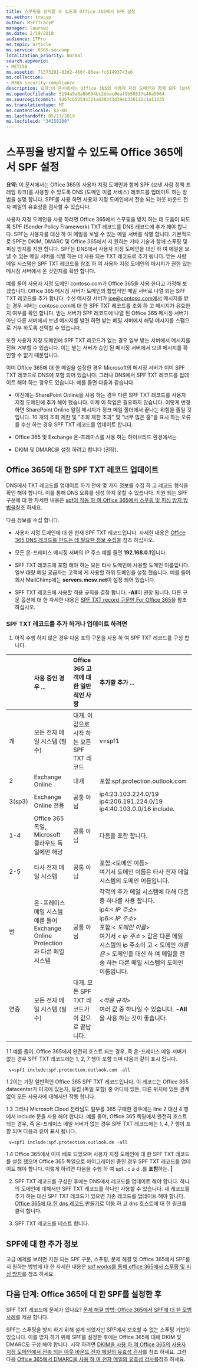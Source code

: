 ```yaml
---
title: 스푸핑을 방지할 수 있도록 Office 365에서 SPF 설정
ms.author: tracyp
author: MSFTTracyP
manager: laurawi
ms.date: 2/19/2018
audience: ITPro
ms.topic: article
ms.service: O365-seccomp
localization_priority: Normal
search.appverid:
- MET150
ms.assetid: 71373291-83d2-466f-86ea-fc61493743a6
ms.collection:
- M365-security-compliance
description: 요약:이 문서에서는 Office 365의 사용자 지정 도메인과 함께 SPF (보낸 사람 정책 프레임 워크)를 사용할 수 있도록 DNS (도메인 이름 서비스) 레코드를 업데이트 하는 방법을 설명 합니다. SPF를 사용 하면 사용자 지정 도메인에서 전송 되는 아웃 바운드 전자 메일의 유효성을 검사할 수 있습니다.
ms.openlocfilehash: 5194a9a8a8b694bc2dbac0eaf9b50517e46a9064
ms.sourcegitcommit: 9d67cb52544321a430343d39eb336112c1a11d35
ms.translationtype: MT
ms.contentlocale: ko-KR
ms.lasthandoff: 05/17/2019
ms.locfileid: "34158200"
---
```

# <a name="set-up-spf-in-office-365-to-help-prevent-spoofing"></a>스푸핑을 방지할 수 있도록 Office 365에서 SPF 설정

 **요약:** 이 문서에서는 Office 365의 사용자 지정 도메인과 함께 SPF (보낸 사람 정책 프레임 워크)를 사용할 수 있도록 DNS (도메인 이름 서비스) 레코드를 업데이트 하는 방법을 설명 합니다. SPF를 사용 하면 사용자 지정 도메인에서 전송 되는 아웃 바운드 전자 메일의 유효성을 검사할 수 있습니다. 
  
사용자 지정 도메인을 사용 하려면 Office 365에서 스푸핑을 방지 하는 데 도움이 되도록 SPF (Sender Policy Framework) TXT 레코드를 DNS 레코드에 추가 해야 합니다. SPF는 사용자를 대신 하 여 메일을 보낼 수 있는 메일 서버를 식별 합니다. 기본적으로 SPF는 DKIM, DMARC 및 Office 365에서 지 원하는 기타 기술과 함께 스푸핑 및 피싱 방지를 지원 합니다. SPF는 DNS에서 사용자 지정 도메인을 대신 하 여 메일을 보낼 수 있는 메일 서버를 식별 하는 데 사용 되는 TXT 레코드로 추가 됩니다. 받는 사람 메일 시스템은 SPF TXT 레코드를 참조 하 여 사용자 지정 도메인의 메시지가 권한 있는 메시징 서버에서 온 것인지를 확인 합니다.
  
예를 들어 사용자 지정 도메인 contoso.com가 Office 365을 사용 한다고 가정해 보겠습니다. Office 365 메시징 서버가 도메인의 합법적인 메일 서버로 나열 되는 SPF TXT 레코드를 추가 합니다. 수신 메시징 서버가 joe@contoso.com에서 메시지를 받는 경우 서버는 contoso.com에 대 한 SPF TXT 레코드를 조회 하 고 메시지가 유효한 지 여부를 확인 합니다. 받는 서버가 SPF 레코드에 나열 된 Office 365 메시징 서버가 아닌 다른 서버에서 보낸 메시지를 발견 하면 받는 메일 서버에서 해당 메시지를 스팸으로 거부 하도록 선택할 수 있습니다.
  
또한 사용자 지정 도메인에 SPF TXT 레코드가 없는 경우 일부 받는 서버에서 메시지를 전혀 거부할 수 있습니다. 이는 받는 서버가 승인 된 메시징 서버에서 보낸 메시지를 확인할 수 없기 때문입니다.
  
이미 Office 365에 대 한 메일을 설정한 경우 Microsoft의 메시징 서버가 이미 SPF TXT 레코드로 DNS에 포함 되어 있습니다. 그러나 DNS에서 SPF TXT 레코드를 업데이트 해야 하는 경우도 있습니다. 예를 들면 다음과 같습니다.
  
- 이전에는 SharePoint Online을 사용 하는 경우 다른 SPF TXT 레코드를 사용자 지정 도메인에 추가 해야 했습니다. 이제 이 작업은 필요하지 않습니다. 이렇게 변경 하면 SharePoint Online 알림 메시지가 정크 메일 폴더에서 끝나는 위험을 줄일 것입니다. 10 개의 조회 제한 및 "조회 제한 초과" 및 "너무 많은 홉"을 표시 하는 오류를 수신 하는 경우 SPF TXT 레코드를 업데이트 합니다.
    
- Office 365 및 Exchange 온-프레미스를 사용 하는 하이브리드 환경에서는
    
- DKIM 및 DMARC을 설정 하려고 합니다 (권장).
    
## <a name="updating-your-spf-txt-record-for-office-365"></a>Office 365에 대 한 SPF TXT 레코드 업데이트

DNS에서 TXT 레코드를 업데이트 하기 전에 몇 가지 정보를 수집 하 고 레코드 형식을 확인 해야 합니다. 이를 통해 DNS 오류를 생성 하지 못할 수 있습니다. 지원 되는 SPF 구문에 대 한 자세한 내용은 [spf이 작동 하 여 Office 365에서 스푸핑 및 피싱 방지 방법을](how-office-365-uses-spf-to-prevent-spoofing.md#HowSPFWorks)참조 하세요.
  
다음 정보를 수집 합니다.
  
- 사용자 지정 도메인에 대 한 현재 SPF TXT 레코드입니다. 자세한 내용은 [Office 365 DNS 레코드를 만드는 데 필요한 정보 수집](https://support.office.microsoft.com/en-us/article/Gather-the-information-you-need-to-create-Office-365-DNS-records-77f90d4a-dc7f-4f09-8972-c1b03ea85a67)을 참조 하십시오.
    
- 모든 온-프레미스 메시징 서버의 IP 주소 예를 들면 **192.168.0.1**입니다.
    
- SPF TXT 레코드에 포함 해야 하는 모든 타사 도메인에 사용할 도메인 이름입니다. 일부 대량 메일 공급자는 고객에 게 사용할 하위 도메인을 설정 했습니다. 예를 들어 회사 MailChimp에는 **servers.mcsv.net**이 설정 되어 있습니다.
    
- SPF TXT 레코드에 사용할 적용 규칙을 결정 합니다. **-All**이 권장 됩니다. 다른 구문 옵션에 대 한 자세한 내용은 [SPF TXT record 구문만 For Office 365](how-office-365-uses-spf-to-prevent-spoofing.md#SPFSyntaxO365)을 참조 하십시오.
    
### <a name="to-add-or-update-your-spf-txt-record"></a>SPF TXT 레코드를 추가 하거나 업데이트 하려면

1. 아직 수행 하지 않은 경우 다음 표의 구문을 사용 하 여 SPF TXT 레코드를 구성 합니다.
    
||**사용 중인 경우 ...**|**Office 365 고객에 대 한 일반적인 사항**|**추가할 추가 ...**|
|:-----|:-----|:-----|:-----|
|개  <br/> |모든 전자 메일 시스템 (필수)  <br/> |대개. 이 값으로 시작 하는 모든 SPF TXT 레코드  <br/> |v=spf1  <br/> |
|2  <br/> |Exchange Online  <br/> |대개  <br/> |포함:spf.protection.outlook.com  <br/> |
|3(sp3)  <br/> |Exchange Online 전용  <br/> |공통 아님  <br/> |ip4:23.103.224.0/19 ip4:206.191.224.0/19 ip4:40.103.0.0/16 include.  <br/> |
|1-4  <br/> |Office 365 독일, Microsoft 클라우드 독일에만 해당  <br/> |공통 아님  <br/> |다음을 포함 합니다.  <br/> |
|2-5  <br/> |타사 전자 메일 시스템  <br/> |공통 아님  <br/> |포함:\<도메인 이름\>  <br/> 여기서 도메인 이름은 타사 전자 메일 시스템의 도메인 이름입니다.  <br/> |
|번  <br/> |온-프레미스 메일 시스템 예를 들어 Exchange Online Protection과 다른 메일 시스템  <br/> |공통 아님  <br/> | 각각의 추가 메일 시스템에 대해 다음 중 하나를 사용 합니다.  <br/>  ip4:\<  _IP 주소_\>  <br/>  ip6:\<  _IP 주소_\>  <br/>  포함:\<  _도메인 이름_\>  <br/>  여기서 \< _ip 주소_ \> 값은 다른 메일 시스템의 ip 주소이 고 \< 도메인 _이름은_ \> 도메인을 대신 하 여 메일을 전송 하는 다른 메일 시스템의 도메인 이름입니다.    <br/> |
|연중  <br/> |모든 전자 메일 시스템 (필수)  <br/> |대개. 모든 SPF TXT 레코드가이 값으로 끝납니다.  <br/> |\<_적용 규칙_\>  <br/> 여러 값 중 하나일 수 있습니다. **-All**을 사용 하는 것이 좋습니다.  <br/> |
   
1.1 예를 들어, Office 365에서 완전히 호스트 되는 경우, 즉 온-프레미스 메일 서버가 없는 경우 SPF TXT 레코드에는 1, 2, 7 행이 포함 되며 다음과 같이 표시 됩니다.
    
  ```
   v=spf1 include:spf.protection.outlook.com -all
  ```

1.2이는 가장 일반적인 Office 365 SPF TXT 레코드입니다. 이 레코드는 Office 365 datacenter가 미국에 있는지, 유럽 (독일 포함) 중 어디에 있든, 다른 위치에 있든 관계 없이 모든 사용자에 대해서만 작동 합니다.
    
1.3 그러나 Microsoft Cloud 전라남도 일부를 365 구매한 경우에는 line 2 대신 4 행에서 include 문을 사용 해야 합니다. 예를 들어, Office 365 독일에서 완전히 호스트 되는 경우, 즉 온-프레미스 메일 서버가 없는 경우 SPF TXT 레코드에는 1, 4, 7 행이 포함 되며 다음과 같이 표시 됩니다.
    
  ```
   v=spf1 include:spf.protection.outlook.de -all
  ```

1.4 Office 365에서 이미 배포 되었으며 사용자 지정 도메인에 대 한 SPF TXT 레코드를 설정 했으며 Office 365 독일으로 마이그레이션 중인 경우 SPF TXT 레코드를 업데이트 해야 합니다. 이렇게 하려면 다음을 수행 하 여 spf.. c a d .를 **포함**하는. **|**
    
2. SPF TXT 레코드를 구성한 후에는 DNS에서 레코드를 업데이트 해야 합니다. 하나의 도메인에 대해서만 SPF TXT 레코드를 하나만 사용할 수 있습니다. 새 레코드를 추가 하는 대신 SPF TXT 레코드가 있으면 기존 레코드를 업데이트 해야 합니다. [Office 365에 대 한 dns 레코드 만들기](https://docs.microsoft.com/office365/admin/get-help-with-domains/create-dns-records-at-any-dns-hosting-provider?view=o365-worldwide)로 이동 하 고 dns 호스트에 대 한 링크를 클릭 합니다. 
    
3. SPF TXT 레코드를 테스트 합니다.
    
## <a name="more-information-about-spf"></a>SPF에 대 한 추가 정보

고급 예제를 보려면 지원 되는 SPF 구문, 스푸핑, 문제 해결 및 Office 365에서 SPF를 지 원하는 방법에 대 한 자세한 내용은 [spf works를 통해 office 365에서 스푸핑 및 피싱 방지](how-office-365-uses-spf-to-prevent-spoofing.md#HowSPFWorks)를 참조 하세요.
  
## <a name="next-steps-after-you-set-up-spf-for-office-365"></a>다음 단계: Office 365에 대 한 SPF를 설정한 후

SPF TXT 레코드에 문제가 있나요? [문제 해결 방법: Office 365에서 SPF에 대 한 모범 사례](how-office-365-uses-spf-to-prevent-spoofing.md#SPFTroubleshoot)를 제공 합니다.
  
 SPF는 스푸핑을 방지 하기 위해 설계 되었지만 SPF에서 보호할 수 없는 스푸핑 기법이 있습니다. 이를 방지 하기 위해 SPF를 설정한 후에는 Office 365에 대해 DKIM 및 DMARC도 구성 해야 합니다. 시작 하려면 [DKIM을 사용 하 여 Office 365의 사용자 지정 도메인에서 전송 되는 아웃 바운드 전자 메일의 유효성 검사](use-dkim-to-validate-outbound-email.md)를 참조 하세요. 그런 다음 [Office 365에서 DMARC을 사용 하 여 전자 메일의 유효성 검사를](use-dmarc-to-validate-email.md)참조 하세요.
  

